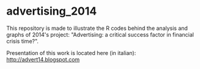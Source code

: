 # advertising_2014

This repository is made to illustrate the R codes behind the analysis and graphs of 2014's project: "Advertising: a critical success factor in financial crisis time?".

Presentation of this work is located here (in italian): http://advert14.blogspot.com
